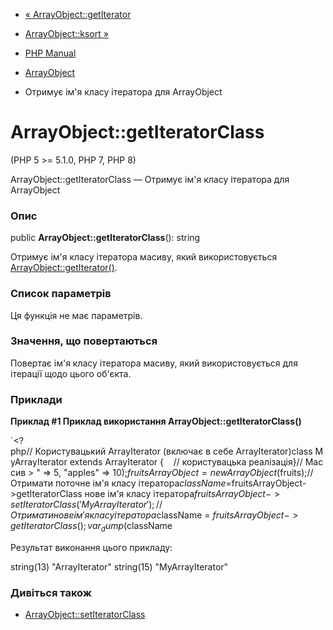 - [« ArrayObject::getIterator](arrayobject.getiterator.md)
- [ArrayObject::ksort »](arrayobject.ksort.md)

- [PHP Manual](index.md)
- [ArrayObject](class.arrayobject.md)
- Отримує ім'я класу ітератора для ArrayObject

# ArrayObject::getIteratorClass

(PHP 5 \>= 5.1.0, PHP 7, PHP 8)

ArrayObject::getIteratorClass — Отримує ім'я класу ітератора для
ArrayObject

### Опис

public **ArrayObject::getIteratorClass**(): string

Отримує ім'я класу ітератора масиву, який використовується
[ArrayObject::getIterator()](arrayobject.getiterator.md).

### Список параметрів

Ця функція не має параметрів.

### Значення, що повертаються

Повертає ім'я класу ітератора масиву, який використовується для
ітерації щодо цього об'єкта.

### Приклади

**Приклад #1 Приклад використання **ArrayObject::getIteratorClass()****

`<?php// Користувацький ArrayIterator (включає в себе ArrayIterator)class MyArrayIterator extends ArrayIterator {    // користувацька реалізація}// Массив > " => 5, "apples" => 10);$fruitsArrayObject = new ArrayObject($fruits);// Отримати поточне ім'я класу ітератора$className = $fruitsArrayObject->getIteratorClass нове ім'я класу ітератора$fruitsArrayObject->setIteratorClass('MyArrayIterator');// Отримати нове ім'я класу ітератора$className = $fruitsArrayObject->getIteratorClass();var_dump($className

Результат виконання цього прикладу:

string(13) "ArrayIterator"
string(15) "MyArrayIterator"

### Дивіться також

- [ArrayObject::setIteratorClass](arrayobject.setiteratorclass.md)
